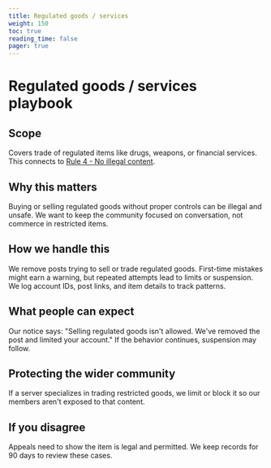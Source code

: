 ```yaml
---
title: Regulated goods / services
weight: 150
toc: true
reading_time: false
pager: true
---
```


# Regulated goods / services playbook

## Scope
Covers trade of regulated items like drugs, weapons, or financial services.  
This connects to [Rule 4 - No illegal content](/docs/policies/rules/04_no-illegal-content/).

## Why this matters
Buying or selling regulated goods without proper controls can be illegal and unsafe. We want to keep the community focused on conversation, not commerce in restricted items.

## How we handle this
We remove posts trying to sell or trade regulated goods. First-time mistakes might earn a warning, but repeated attempts lead to limits or suspension. We log account IDs, post links, and item details to track patterns.

## What people can expect
Our notice says: "Selling regulated goods isn't allowed. We've removed the post and limited your account." If the behavior continues, suspension may follow.

## Protecting the wider community
If a server specializes in trading restricted goods, we limit or block it so our members aren't exposed to that content.

## If you disagree
Appeals need to show the item is legal and permitted. We keep records for 90 days to review these cases.
